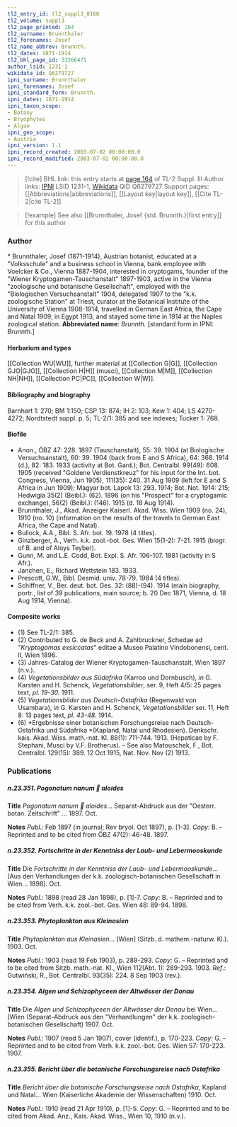 ```yaml
---
tl2_entry_id: tl2_suppl3_0160
tl2_volume: suppl3
tl2_page_printed: 164
tl2_surname: Brunnthaler
tl2_forenames: Josef
tl2_name_abbrev: Brunnth.
tl2_dates: 1871-1914
tl2_bhl_page_id: 33266471
author_lsid: 1231-1
wikidata_id: Q6279727
ipni_surname: Brunnthaler
ipni_forenames: Josef
ipni_standard_form: Brunnth.
ipni_dates: 1871-1914
ipni_taxon_scope: 
- Botany
- Bryophytes
- Algae
ipni_geo_scope: 
- Austria
ipni_version: 1.1
ipni_record_created: 2003-07-02 00:00:00.0
ipni_record_modified: 2003-07-02 00:00:00.0
---
```


> [!cite] BHL link: this entry starts at [page 164](https://www.biodiversitylibrary.org/page/33266471) of TL-2 Suppl. III
> Author links: [IPNI](https://www.ipni.org/a/1231-1) LSID 1231-1, [Wikidata](https://www.wikidata.org/wiki/Q6279727) QID Q6279727
> Support pages: [[Abbreviations|abbreviations]], [[Layout key|layout key]], [[Cite TL-2|cite TL-2]]

> [!example] See also [[Brunnthaler, Josef {std. Brunnth.}|first entry]] for this author

### Author

\* Brunnthaler, Josef (1871-1914), Austrian botanist, educated at a "Volksschule" and a business school in Vienna, bank employee with Voelcker & Co., Vienna 1887-1904, interested in cryptogams, founder of the "Wiener Kryptogamen-Tauschanstalt" 1897-1903, active in the Vienna "zoologische und botanische Gesellschaft", employed with the "Biologischen Versuchsanstalt" 1904, delegated 1907 to the "k.k. zoologische Station" at Triest, curator at the Botanical Institute of the University of Vienna 1908-1914, travelled in German East Africa, the Cape and Natal 1909, in Egypt 1913, and stayed some time in 1914 at the Naples zoological station. 
**Abbreviated name**: *Brunnth.* \[standard form in IPNI: *Brunnth.*\]

#### Herbarium and types

[[Collection WU|WU]], further material at [[Collection G|G]], [[Collection GJO|GJO]], [[Collection H|H]] (musci), [[Collection M|M]], [[Collection NH|NH]], [[Collection PC|PC]], [[Collection W|W]].

#### Bibliography and biography

Barnhart 1: 270; BM 1:150; CSP 13: 874; IH 2: 103; Kew 1: 404; LS 4270-4272; Nordtstedt suppl. p. 5; TL-2/1: 385 and see indexes; Tucker 1: 768.

#### Biofile

- Anon., ÖBZ 47: 228. 1897 (Tauschanstalt), 55: 39. 1904 (at Biologische Versuchsanstalt), 60: 39. 1904 (back from E and S Africa), 64: 368. 1914 (d.), 82: 183. 1933 (activity at Bot. Gard.); Bot. Centralbl. 99(49): 608. 1905 (received "Goldene Verdienstkreuz" for his input for the Int. bot. Congress, Vienna, Jun 1905), 111(35): 240. 31 Aug 1909 (left for E and S Africa in Jun 1909); Magyar bot. Lapok 13: 293. 1914; Bot. Not. 1914: 215; Hedwigia 35(2) (Beibl.): (62). 1896 (on his "Prospect" for a cryptogamic exchange), 56(2) (Beibl.): (146). 1915 (d. 18 Aug 1914).
- Brunnthaler, J., Akad. Anzeiger Kaiserl. Akad. Wiss. Wien 1909 (no. 24), 1910 (no. 10) (information on the results of the travels to German East Africa, the Cape and Natal).
- Bullock, A.A., Bibl. S. Afr. bot. 19. 1978 (4 titles).
- Ginzberger, A., Verh. k.k. zool.-bot. Ges. Wien 15(1-2): 7-21. 1915 (biogr. of B. and of Aloys Teyber).
- Gunn, M. and L.E. Codd, Bot. Expl. S. Afr. 106-107. 1981 (activity in S Afr.).
- Janchen, E., Richard Wettstein 183. 1933.
- Prescott, G.W., Bibl. Desmid. univ. 78-79. 1984 (4 titles).
- Schiffner, V., Ber. deut. bot. Ges. 32: (88)-(94). 1914 (main biography, portr., list of 39 publications, main source; b. 20 Dec 1871, Vienna, d. 18 Aug 1914, Vienna).

#### Composite works

- (1) See TL-2/1: 385.
- (2) Contributed to G. de Beck and A. Zahlbruckner, Schedae ad "*Kryptogamas exsiccatas*" editae a Museo Palatino Vindobonensi, cent. II, Wien 1896.
- (3) Jahres-Catalog der Wiener Kryptogamen-Tauschanstalt, Wien 1897 (n.v.).
- (4) *Vegetationsbilder aus Südafrika* (Karroo und Dornbusch), *in* G. Karsten and H. Schenck, *Vegetationsbilder*, ser. 9, Heft 4/5: 25 pages text, *pl. 19-30.* 1911.
- (5) *Vegetationsbilder aus Deutsch-Ostafrika* (Regenwald von Usambara), *in* G. Karsten and H. Schenck, *Vegetationsbilder* ser. 11, Heft 8: 13 pages text, *pl. 43-48.* 1914.
- (6) *Ergebnisse einer botanischen Forschungsreise nach Deutsch-Ostafrika und Südafrika *(Kapland, Natal und Rhodesien). Denkschr. kais. Akad. Wiss. math.-nat. Kl. 88(1): 711-744. 1913. (Hepaticae by F. Stephani, Musci by V.F. Brotherus). – See also Matouschek, F., Bot. Centralbl. 129(15): 389. 12 Oct 1915, Nat. Nov. Nov (2) 1913.

### Publications

##### n.23.351. Pogonatum nanum  aloides

**Title**
*Pogonatum nanum  aloides*... Separat-Abdruck aus der "Oesterr. botan. Zeitschrift" ... 1897. Oct.

**Notes**
*Publ*.: Feb 1897 (in journal; Rev bryol. Oct 1897), p. \[1-3\]. *Copy*: B. – Reprinted and to be cited from ÖBZ 47(2): 46-48. 1897.

##### n.23.352. Fortschritte in der Kenntniss der Laub- und Lebermooskunde

**Title**
Die *Fortschritte in der Kenntniss der Laub- und Lebermooskunde*... \[Aus den Verhandlungen der k.k. zoologisch-botanischen Gesellschaft in Wien... 1898\]. Oct.

**Notes**
*Publ*.: 1898 (read 28 Jan 1898), p. \[1\]-7. *Copy*: B. – Reprinted and to be cited from Verh. k.k. zool.-bot. Ges. Wien 48: 89-94. 1898.

##### n.23.353. Phytoplankton aus Kleinasien

**Title**
*Phytoplankton aus Kleinasien*... \[Wien\] (Sitzb. d. mathem.-naturw. Kl.). 1903. Oct.

**Notes**
*Publ*.: 1903 (read 19 Feb 1903), p. 289-293. *Copy*: G. – Reprinted and to be cited from Sitzb. math.-nat. Kl., Wien 112(Abt. 1): 289-293. 1903.
*Ref*.: Gutwiński, R., Bot. Centralbl. 93(35): 224. 8 Sep 1903 (rev.).

##### n.23.354. Algen und Schizophyceen der Altwässer der Donau

**Title**
Die *Algen und Schizophyceen der Altwässer der Donau* bei Wien... \[Wien (Separat-Abdruck aus den "Verhandlungen" der k.k. zoologisch-botanischen Gesellschaft) 1907. Oct.

**Notes**
*Publ*.: 1907 (read 5 Jan 1907), cover (identif.), p. 170-223. *Copy*: G. – Reprinted and to be cited from Verh. k.k. zool.-bot. Ges. Wien 57: 170-223. 1907.

##### n.23.355. Bericht über die botanische Forschungsreise nach Ostafrika

**Title**
*Bericht über die botanische Forschungsreise nach Ostafrika*, Kapland und Natal... Wien (Kaiserliche Akademie der Wissenschaften) 1910. Oct.

**Notes**
*Publ*.: 1910 (read 21 Apr 1910), p. \[1\]-5. *Copy*: G. – Reprinted and to be cited from Akad. Anz., Kais. Akad. Wiss., Wien 10, 1910 (n.v.).

